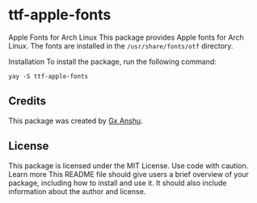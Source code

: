 # ttf-apple-fonts
Apple Fonts for Arch Linux
This package provides Apple fonts for Arch Linux. The fonts are installed in the `/usr/share/fonts/otf` directory.

Installation
To install the package, run the following command:

```yay -S ttf-apple-fonts```

## Credits

This package was created by [Gx Anshu](https://github.com/gxanshu).

## License

This package is licensed under the MIT License.
Use code with caution. Learn more
This README file should give users a brief overview of your package, including how to install and use it. It should also include information about the author and license.
